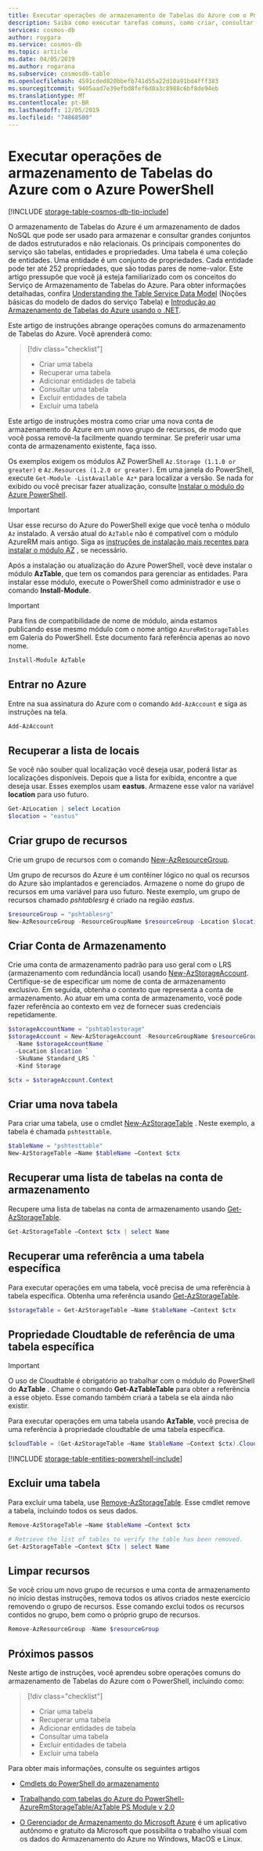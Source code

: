 ```yaml
---
title: Executar operações de armazenamento de Tabelas do Azure com o PowerShell | Microsoft Docs
description: Saiba como executar tarefas comuns, como criar, consultar, excluir dados da conta de armazenamento de tabelas do Azure usando o PowerShell.
services: cosmos-db
author: roygara
ms.service: cosmos-db
ms.topic: article
ms.date: 04/05/2019
ms.author: rogarana
ms.subservice: cosmosdb-table
ms.openlocfilehash: 4591cded820bbefb741d55a22d10a91bd4fff383
ms.sourcegitcommit: 9405aad7e39efbd8fef6d0a3c8988c6bf8de94eb
ms.translationtype: MT
ms.contentlocale: pt-BR
ms.lasthandoff: 12/05/2019
ms.locfileid: "74868500"
---
```

# <a name="perform-azure-table-storage-operations-with-azure-powershell"></a>Executar operações de armazenamento de Tabelas do Azure com o Azure PowerShell 
[!INCLUDE [storage-table-cosmos-db-tip-include](../../../includes/storage-table-cosmos-db-langsoon-tip-include.md)]

O armazenamento de Tabelas do Azure é um armazenamento de dados NoSQL que pode ser usado para armazenar e consultar grandes conjuntos de dados estruturados e não relacionais. Os principais componentes do serviço são tabelas, entidades e propriedades. Uma tabela é uma coleção de entidades. Uma entidade é um conjunto de propriedades. Cada entidade pode ter até 252 propriedades, que são todas pares de nome-valor. Este artigo pressupõe que você já esteja familiarizado com os conceitos do Serviço de Armazenamento de Tabelas do Azure. Para obter informações detalhadas, confira [Understanding the Table Service Data Model](/rest/api/storageservices/Understanding-the-Table-Service-Data-Model) (Noções básicas do modelo de dados do serviço Tabela) e [Introdução ao Armazenamento de Tabelas do Azure usando o .NET](../../cosmos-db/table-storage-how-to-use-dotnet.md).

Este artigo de instruções abrange operações comuns do armazenamento de Tabelas do Azure. Você aprenderá como: 

> [!div class="checklist"]
> * Criar uma tabela
> * Recuperar uma tabela
> * Adicionar entidades de tabela
> * Consultar uma tabela
> * Excluir entidades de tabela
> * Excluir uma tabela

Este artigo de instruções mostra como criar uma nova conta de armazenamento do Azure em um novo grupo de recursos, de modo que você possa removê-la facilmente quando terminar. Se preferir usar uma conta de armazenamento existente, faça isso.

Os exemplos exigem os módulos AZ PowerShell `Az.Storage (1.1.0 or greater)` e `Az.Resources (1.2.0 or greater)`. Em uma janela do PowerShell, execute `Get-Module -ListAvailable Az*` para localizar a versão. Se nada for exibido ou você precisar fazer atualização, consulte [Instalar o módulo do Azure PowerShell](/powershell/azure/install-az-ps).

> [!IMPORTANT]
> Usar esse recurso do Azure do PowerShell exige que você tenha o módulo `Az` instalado. A versão atual do `AzTable` não é compatível com o módulo AzureRM mais antigo.
> Siga as [instruções de instalação mais recentes para instalar o módulo AZ](/powershell/azure/install-az-ps) , se necessário.

Após a instalação ou atualização do Azure PowerShell, você deve instalar o módulo **AzTable**, que tem os comandos para gerenciar as entidades. Para instalar esse módulo, execute o PowerShell como administrador e use o comando **Install-Module**.

> [!IMPORTANT]
> Para fins de compatibilidade de nome de módulo, ainda estamos publicando esse mesmo módulo com o nome antigo `AzureRmStorageTables` em Galeria do PowerShell. Este documento fará referência apenas ao novo nome.

```powershell
Install-Module AzTable
```

## <a name="sign-in-to-azure"></a>Entrar no Azure

Entre na sua assinatura do Azure com o comando `Add-AzAccount` e siga as instruções na tela.

```powershell
Add-AzAccount
```

## <a name="retrieve-list-of-locations"></a>Recuperar a lista de locais

Se você não souber qual localização você deseja usar, poderá listar as localizações disponíveis. Depois que a lista for exibida, encontre a que deseja usar. Esses exemplos usam **eastus**. Armazene esse valor na variável **location** para uso futuro.

```powershell
Get-AzLocation | select Location
$location = "eastus"
```

## <a name="create-resource-group"></a>Criar grupo de recursos

Crie um grupo de recursos com o comando [New-AzResourceGroup](/powershell/module/az.resources/new-azresourcegroup). 

Um grupo de recursos do Azure é um contêiner lógico no qual os recursos do Azure são implantados e gerenciados. Armazene o nome do grupo de recursos em uma variável para uso futuro. Neste exemplo, um grupo de recursos chamado *pshtablesrg* é criado na região *eastus*.

```powershell
$resourceGroup = "pshtablesrg"
New-AzResourceGroup -ResourceGroupName $resourceGroup -Location $location
```

## <a name="create-storage-account"></a>Criar Conta de Armazenamento

Crie uma conta de armazenamento padrão para uso geral com o LRS (armazenamento com redundância local) usando [New-AzStorageAccount](/powershell/module/az.storage/New-azStorageAccount). Certifique-se de especificar um nome de conta de armazenamento exclusivo. Em seguida, obtenha o contexto que representa a conta de armazenamento. Ao atuar em uma conta de armazenamento, você pode fazer referência ao contexto em vez de fornecer suas credenciais repetidamente.

```powershell
$storageAccountName = "pshtablestorage"
$storageAccount = New-AzStorageAccount -ResourceGroupName $resourceGroup `
  -Name $storageAccountName `
  -Location $location `
  -SkuName Standard_LRS `
  -Kind Storage

$ctx = $storageAccount.Context
```

## <a name="create-a-new-table"></a>Criar uma nova tabela

Para criar uma tabela, use o cmdlet [New-AzStorageTable](/powershell/module/az.storage/New-AzStorageTable) . Neste exemplo, a tabela é chamada `pshtesttable`.

```powershell
$tableName = "pshtesttable"
New-AzStorageTable –Name $tableName –Context $ctx
```

## <a name="retrieve-a-list-of-tables-in-the-storage-account"></a>Recuperar uma lista de tabelas na conta de armazenamento

Recupere uma lista de tabelas na conta de armazenamento usando [Get-AzStorageTable](/powershell/module/azure.storage/Get-AzureStorageTable).

```powershell
Get-AzStorageTable –Context $ctx | select Name
```

## <a name="retrieve-a-reference-to-a-specific-table"></a>Recuperar uma referência a uma tabela específica

Para executar operações em uma tabela, você precisa de uma referência à tabela específica. Obtenha uma referência usando [Get-AzStorageTable](/powershell/module/azure.storage/Get-AzureStorageTable).

```powershell
$storageTable = Get-AzStorageTable –Name $tableName –Context $ctx
```

## <a name="reference-cloudtable-property-of-a-specific-table"></a>Propriedade Cloudtable de referência de uma tabela específica

> [!IMPORTANT]
> O uso de Cloudtable é obrigatório ao trabalhar com o módulo do PowerShell do **AzTable** . Chame o comando **Get-AzTableTable** para obter a referência a esse objeto. Esse comando também criará a tabela se ela ainda não existir.

Para executar operações em uma tabela usando **AzTable**, você precisa de uma referência à propriedade cloudtable de uma tabela específica.

```powershell
$cloudTable = (Get-AzStorageTable –Name $tableName –Context $ctx).CloudTable
```

[!INCLUDE [storage-table-entities-powershell-include](../../../includes/storage-table-entities-powershell-include.md)]

## <a name="delete-a-table"></a>Excluir uma tabela

Para excluir uma tabela, use [Remove-AzStorageTable](/powershell/module/az.storage/Remove-AzStorageTable). Esse cmdlet remove a tabela, incluindo todos os seus dados.

```powershell
Remove-AzStorageTable –Name $tableName –Context $ctx

# Retrieve the list of tables to verify the table has been removed.
Get-AzStorageTable –Context $Ctx | select Name
```

## <a name="clean-up-resources"></a>Limpar recursos

Se você criou um novo grupo de recursos e uma conta de armazenamento no início destas instruções, remova todos os ativos criados neste exercício removendo o grupo de recursos. Esse comando exclui todos os recursos contidos no grupo, bem como o próprio grupo de recursos.

```powershell
Remove-AzResourceGroup -Name $resourceGroup
```

## <a name="next-steps"></a>Próximos passos

Neste artigo de instruções, você aprendeu sobre operações comuns do armazenamento de Tabelas do Azure com o PowerShell, incluindo como: 

> [!div class="checklist"]
> * Criar uma tabela
> * Recuperar uma tabela
> * Adicionar entidades de tabela
> * Consultar uma tabela
> * Excluir entidades de tabela
> * Excluir uma tabela

Para obter mais informações, consulte os seguintes artigos

* [Cmdlets do PowerShell do armazenamento](/powershell/module/az.storage#storage)

* [Trabalhando com tabelas do Azure do PowerShell-AzureRmStorageTable/AzTable PS Module v 2.0](https://paulomarquesc.github.io/working-with-azure-storage-tables-from-powershell)

* [O Gerenciador de Armazenamento do Microsoft Azure](../../vs-azure-tools-storage-manage-with-storage-explorer.md) é um aplicativo autônomo e gratuito da Microsoft que possibilita o trabalho visual com os dados do Armazenamento do Azure no Windows, MacOS e Linux.
